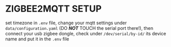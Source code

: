 # ZIGBEE2MQTT SETUP

set timezone in `.env` file, change your mqtt settings under `data/configuration.yaml` (DO ***NOT*** TOUCH the serial port there!), then connect your usb zigbee dongle, check under `/dev/serial/by-id/` its device name and put it in the `.env` file

